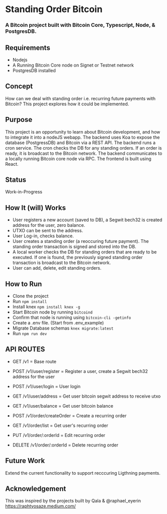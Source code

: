 # Standing Order Bitcoin

### A Bitcoin project built with Bitcoin Core, Typescript, Node, & PostgresDB.

## Requirements

- Nodejs
- A Running Bitcoin Core node on Signet or Testnet network
- PostgresDB installed

## Concept

How can we deal with standing order i.e. recurring future payments with Bitcoin? This project explores how it could be implemented.

## Purpose

This project is an opportunity to learn about Bitcoin development, and how to integrate it into a nodeJS webapp.
The backend uses Koa to expose the database (PostgressDB) and Bitcoin via a REST API. The backend runs a cron service. The cron checks the DB for any standing orders. If an order is ready, it is broadcast to the Bitcoin network. The backend communicates to a locally running Bitcoin core node via RPC.
The frontend is built using React.

## Status

Work-in-Progress

## How It (will) Works

- User registers a new account (saved to DB), a Segwit bech32 is created address for the user, zero balance.
- UTXO can be sent to the address.
- User Log-in, checks balance.
- User creates a standing order (a reoccuring future payment). The standing order transaction is signed and stored into the DB.
- A local worker checks the DB for standing orders that are ready to be executed. If one is found, the previously signed standing order transaction is broadcast to the Bitcoin network.
- User can add, delete, edit standing orders.

## How to Run

- Clone the project
- Run `npm install`
- Install knex `npm install knex -g`
- Start Bitcoin node by running `bitcoind`
- Confirm that node is running using `bitcoin-cli -getinfo`
- Create a .env file. (Start from .env_example)
- Migrate Database schemas `knex migrate:latest`
- Run `npm run dev`

## API ROUTES

- GET /v1 = Base route

- POST /v1/user/register = Register a user, create a Segwit bech32 address for the user
- POST /v1/user/login = User login
- GET /v1/user/address = Get user bitcoin segwit address to receive utxo
- GET /v1/user/balance = Get user bitcoin balance

- POST /v1/order/createOrder = Create a recurring order
- GET /v1/order/list = Get user's recurring order
- PUT /v1/order/:orderId = Edit recurring order
- DELETE /v1/order/:orderId = Delete recurring order

## Future Work

Extend the current functionality to support recccuring Ligthning payments.

## Acknowledgement

This was inspired by the projects built by Qala & @raphael_eyerin https://raphtyosaze.medium.com/
